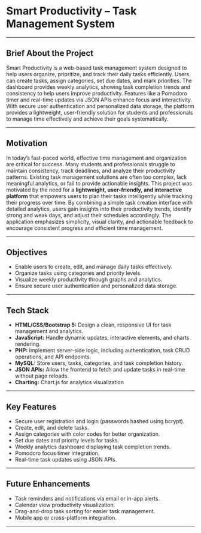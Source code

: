 # Smart Productivity – Task Management System
---

## Brief About the Project
Smart Productivity is a web-based task management system designed to help users organize, prioritize, and track their daily tasks efficiently. Users can create tasks, assign categories, set due dates, and mark priorities. The dashboard provides weekly analytics, showing task completion trends and consistency to help users improve productivity. Features like a Pomodoro timer and real-time updates via JSON APIs enhance focus and interactivity. With secure user authentication and personalized data storage, the platform provides a lightweight, user-friendly solution for students and professionals to manage time effectively and achieve their goals systematically.

---

## Motivation
In today’s fast-paced world, effective time management and organization are critical for success. Many students and professionals struggle to maintain consistency, track deadlines, and analyze their productivity patterns. Existing task management solutions are often too complex, lack meaningful analytics, or fail to provide actionable insights.
This project was motivated by the need for a **lightweight, user-friendly, and interactive platform** that empowers users to plan their tasks intelligently while tracking their progress over time. By combining a simple task creation interface with detailed analytics, users gain insights into their productivity trends, identify strong and weak days, and adjust their schedules accordingly. The application emphasizes simplicity, visual clarity, and actionable feedback to encourage consistent progress and efficient time management.

---

## Objectives
- Enable users to create, edit, and manage daily tasks effectively.
- Organize tasks using categories and priority levels.
- Visualize weekly productivity through graphs and analytics.
- Ensure secure user authentication and personalized data storage.

---

## Tech Stack
- **HTML/CSS/Bootstrap 5:** Design a clean, responsive UI for task management and analytics.  
- **JavaScript:** Handle dynamic updates, interactive elements, and charts rendering.  
- **PHP:** Implement server-side logic, including authentication, task CRUD operations, and API endpoints.  
- **MySQL:** Store users, tasks, categories, and task completion history.  
- **JSON APIs:** Allow the frontend to fetch and update tasks in real-time without page reloads.  
- **Charting:** Chart.js for analytics visualization  
---

##  Key Features
- Secure user registration and login (passwords hashed using bcrypt).  
- Create, edit, and delete tasks.  
- Assign categories with color codes for better organization.  
- Set due dates and priority levels for tasks.  
- Weekly analytics dashboard displaying task completion trends.  
- Pomodoro focus timer integration.  
- Real-time task updates using JSON APIs.  

---

## Future Enhancements
- Task reminders and notifications via email or in-app alerts.  
- Calendar view productivity visualization.  
- Drag-and-drop task sorting for easier task management.  
- Mobile app or cross-platform integration.  

---

